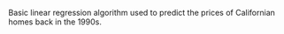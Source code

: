 Basic linear regression algorithm used to predict the prices of Californian homes back in the 1990s.
